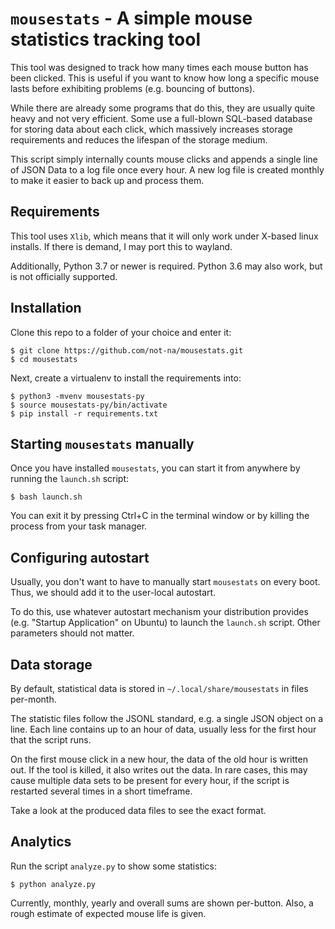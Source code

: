 # `mousestats` - A simple mouse statistics tracking tool

This tool was designed to track how many times each mouse button has been clicked. This
is useful if you want to know how long a specific mouse lasts before exhibiting problems
(e.g. bouncing of buttons).

While there are already some programs that do this, they are usually quite heavy and not
very efficient. Some use a full-blown SQL-based database for storing data about each click,
which massively increases storage requirements and reduces the lifespan of the storage medium.

This script simply internally counts mouse clicks and appends a single line of JSON Data
to a log file once every hour. A new log file is created monthly to make it easier to back
up and process them.

## Requirements

This tool uses `Xlib`, which means that it will only work under X-based linux installs.
If there is demand, I may port this to wayland.

Additionally, Python 3.7 or newer is required. Python 3.6 may also work, but is not
officially supported.

## Installation

Clone this repo to a folder of your choice and enter it:

    $ git clone https://github.com/not-na/mousestats.git
    $ cd mousestats

Next, create a virtualenv to install the requirements into:
    
    $ python3 -mvenv mousestats-py
    $ source mousestats-py/bin/activate
    $ pip install -r requirements.txt

## Starting `mousestats` manually

Once you have installed `mousestats`, you can start it from anywhere by running the
`launch.sh` script:
    
    $ bash launch.sh

You can exit it by pressing Ctrl+C in the terminal window or by killing the process
from your task manager.

## Configuring autostart

Usually, you don't want to have to manually start `mousestats` on every boot. Thus, we
should add it to the user-local autostart.

To do this, use whatever autostart mechanism your distribution provides
(e.g. "Startup Application" on Ubuntu) to launch the `launch.sh` script. Other parameters
should not matter.

## Data storage

By default, statistical data is stored in `~/.local/share/mousestats` in files per-month.

The statistic files follow the JSONL standard, e.g. a single JSON object on a line.
Each line contains up to an hour of data, usually less for the first hour that the script
runs.

On the first mouse click in a new hour, the data of the old hour is written out. If the
tool is killed, it also writes out the data. In rare cases, this may cause multiple data
sets to be present for every hour, if the script is restarted several times in a short timeframe.

Take a look at the produced data files to see the exact format.

## Analytics

Run the script `analyze.py` to show some statistics:
    
    $ python analyze.py

Currently, monthly, yearly and overall sums are shown per-button.
Also, a rough estimate of expected mouse life is given.